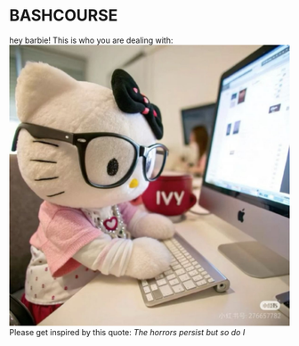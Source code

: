 # BASHCOURSE
hey barbie!
This is who you are dealing with:
![alt text](8711d3b5e1d93488eaba3ed28d0bfa8d.jpg "my picture") 
Please get inspired by this quote: *The horrors persist but so do I*
